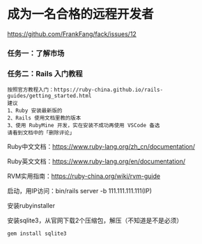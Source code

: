 # 成为一名合格的远程开发者

https://github.com/FrankFang/fack/issues/12

### 任务一：了解市场

### 任务二：Rails 入门教程

```
按照官方教程入门：https://ruby-china.github.io/rails-guides/getting_started.html
建议
1、Ruby 安装最新版的
2、Rails 使用文档里教的版本
3、使用 RubyMine 开发，实在安装不成功再使用 VSCode 备选
请看到文档中的「删除评论」
```

Ruby中文文档：https://www.ruby-lang.org/zh_cn/documentation/

Ruby英文文档：https://www.ruby-lang.org/en/documentation/

RVM实用指南：https://ruby-china.org/wiki/rvm-guide

启动，用IP访问：bin/rails server -b 111.111.111.111(IP)

安装rubyinstaller

安装sqlite3，从官网下载2个压缩包，解压（不知道是不是必须）

`gem install sqlite3`